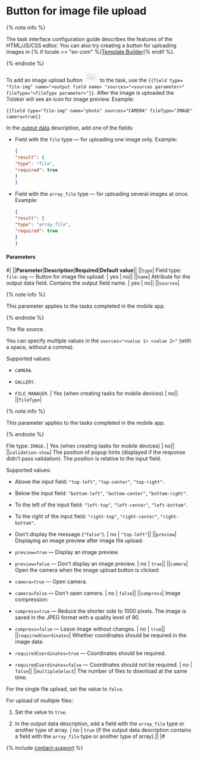 # Button for image file upload

{% note info %}

The task interface configuration guide describes the features of the HTML/JS/CSS editor. You can also try creating a button for uploading images in {% if locale == "en-com" %}[Template Builder](../../../template-builder/reference/field.media-file.md){% endif %}.

{% endnote %}

To add an image upload button ![](../../_images/other/b-image-button.png) to the task, use the `{{field type= "file-img" name="<output field name> "sources="<sources parameter>" fileType="<fileType parameter>"}}`. After the image is uploaded the Toloker will see an icon for image preview. Example:

```plaintext
{{field type="file-img" name="photo" sources="CAMERA" fileType="IMAGE" camera=true}}
```

In the [output data](../incoming.md) description, add one of the fields:

- Field with the `file` type — for uploading one image only. Example:

    ```json
    {
    "result": {
    "type": "file",
    "required": true
    }
    }
    ```

- Field with the `array_file` type — for uploading several images at once. Example:

    ```json
    {
    "result": {
    "type": "array_file",
    "required": true
    }
    }
    ```

#### Parameters

#|
||**Parameter**|**Description**|**Required**|**Default value**||
||`type`| Field type: `file-img` — Button for image file upload. | yes | no||
||`name`| Attribute for the output data field. Contains the output field name. | yes | no||
||`sources`|

{% note info %}

This parameter applies to the tasks completed in the mobile app.

{% endnote %}

The file source.

You can specify multiple values in the `sources="<value 1> <value 2>"` (with a space, without a comma).

Supported values:

- `CAMERA`.

- `GALLERY`.

- `FILE_MANAGER`. | Yes (when creating tasks for mobile devices) | no||
||`fileType`|

{% note info %}

This parameter applies to the tasks completed in the mobile app.

{% endnote %}

File type: `IMAGE`. | Yes (when creating tasks for mobile devices) | no||
||`validation-show`| The position of popup hints (displayed if the response didn't pass validation). The position is relative to the input field.

Supported values:

- Above the input field: `"top-left"`, `"top-center"`, `"top-right"`.

- Below the input field: `"bottom-left"`, `"bottom-center"`, `"bottom-right"`.

- To the left of the input field: `"left-top"`, `"left-center"`, `"left-bottom"`.

- To the right of the input field: `"right-top"`, `"right-center"`, `"right-bottom"`.

- Don't display the message (`"false"`). | no | `"top-left"`||
||`preview`| Displaying an image preview after image file upload:

- `preview=true` — Display an image preview.

- `preview=false` — Don't display an image preview. | no | `true`||
||`camera`| Open the camera when the image upload button is clicked:

- `camera=true` — Open camera.

- `camera=false` — Don't open camera. | no | `false`||
||`compress`| Image compression:

- `compress=true` — Reduce the shorter side to 1000 pixels. The image is saved in the JPEG format with a quality level of 90.

- `compress=false` — Leave image without changes. | no | `true`||
||`requiredCoordinates`| Whether coordinates should be required in the image data.

- `requiredCoordinates=true` — Coordinates should be required.

- `requiredCoordinates=false` — Coordinates should not be required. | no | `false`||
||`multipleSelect`| The number of files to download at the same time.

For the single file upload, set the value to `false`.

For upload of multiple files:

1. Set the value to `true`.

1. In the output data description, add a field with the `array_file` type or another type of array. | no | `true` (if the output data description contains a field with the `array_file` type or another type of array).||
|#

{% include [contact-support](../../_includes/contact-support-help.md) %}